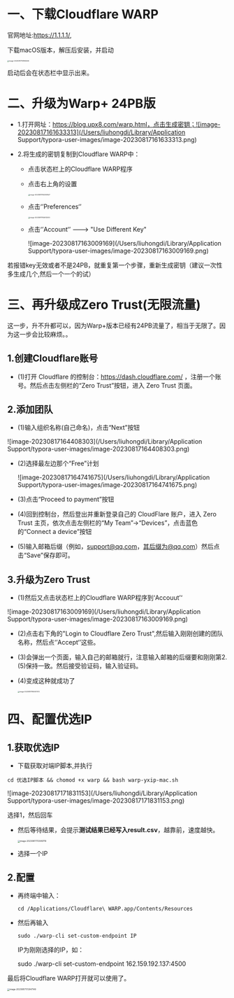 # 一、下载Cloudflare WARP

官网地址:https://1.1.1.1/,

下载macOS版本，解压后安装，并启动

<img src="/Users/liuhongdi/Library/Application Support/typora-user-images/image-20230817161955566.png" alt="image-20230817161955566" style="zoom:25%;" />

启动后会在状态栏中显示出来。

# 二、升级为Warp+ 24PB版

- 1.打开网址：https://blog.upx8.com/warp.html，点击生成密钥；![image-20230817161633313](/Users/liuhongdi/Library/Application Support/typora-user-images/image-20230817161633313.png)

- 2.将生成的密钥复制到Cloudflare WARP中：

  - 点击状态栏上的Cloudflare WARP程序

  - 点击右上角的设置

    <img src="/Users/liuhongdi/Library/Application Support/typora-user-images/image-20230817162359527.png" alt="image-20230817162359527" style="zoom:25%;" />

  - 点击‘’Preferences‘’

    <img src="/Users/liuhongdi/Library/Application Support/typora-user-images/image-20230817162612030.png" alt="image-20230817162612030" style="zoom:25%;" />

  - 点击‘’Account‘’ ---> "Use Different Key"

    ![image-20230817163009169](/Users/liuhongdi/Library/Application Support/typora-user-images/image-20230817163009169.png)

​		若报错key无效或者不是24PB，就重复第一个步骤，重新生成密钥（建议一次性多生成几个,然后一个一个的试）

# 三、再升级成Zero Trust(无限流量)

这一步，升不升都可以，因为Warp+版本已经有24PB流量了，相当于无限了。因为这一步会比较麻烦。。

## 1.创建Cloudflare账号

- (1)打开 Cloudflare 的控制台：https://dash.cloudflare.com/ ，注册一个账号。然后点击左侧栏的“Zero Trust”按钮，进入 Zero Trust 页面。

## 2.添加团队

- (1)输入组织名称(自己命名)，点击“Next”按钮

![image-20230817164408303](/Users/liuhongdi/Library/Application Support/typora-user-images/image-20230817164408303.png)

- (2)选择最左边那个“Free”计划

  ![image-20230817164741675](/Users/liuhongdi/Library/Application Support/typora-user-images/image-20230817164741675.png)

- (3)点击“Proceed to payment”按钮

- (4)回到控制台，然后登出并重新登录自己的 CloudFlare 账户，进入 Zero Trust 主页，依次点击左侧栏的“My Team”→“Devices”，点击蓝色的“Connect a device”按钮

- (5)输入邮箱后缀（例如，support@qq.com，其后缀为@qq.com）然后点击“Save”保存即可。

## 3.升级为Zero Trust

- (1)然后又点击状态栏上的Cloudflare WARP程序到‘Accouut’‘

![image-20230817163009169](/Users/liuhongdi/Library/Application Support/typora-user-images/image-20230817163009169.png)

- (2)点击右下角的"Login to Cloudflare Zero Trust",然后输入刚刚创建的团队名称，然后点‘’Accept‘’这些。

- (3)会弹出一个页面，输入自己的邮箱就行，注意输入邮箱的后缀要和刚刚第2.(5)保持一致。然后接受验证码，输入验证码。

- (4)变成这种就成功了

  <img src="/Users/liuhongdi/Library/Application Support/typora-user-images/image-20230817165937072.png" alt="image-20230817165937072" style="zoom:25%;" />



# 四、配置优选IP

## 1.获取优选IP

- 下载获取对端IP脚本,并执行

```
cd 优选IP脚本 && chomod +x warp && bash warp-yxip-mac.sh
```

![image-20230817171831153](/Users/liuhongdi/Library/Application Support/typora-user-images/image-20230817171831153.png)

选择1，然后回车

- 然后等待结果，会提示**测试结果已经写入result.csv**，越靠前，速度越快。

  <img src="/Users/liuhongdi/Library/Application Support/typora-user-images/image-20230817172049718.png" alt="image-20230817172049718" style="zoom:33%;" />

- 选择一个IP

## 2.配置

- 再终端中输入：

  ```
  cd /Applications/Cloudflare\ WARP.app/Contents/Resources
  ```

  

- 然后再输入

  ```
  sudo ./warp-cli set-custom-endpoint IP
  ```

  IP为刚刚选择的IP，如：

   sudo ./warp-cli set-custom-endpoint 162.159.192.137:4500





最后将Cloudflare WARP打开就可以使用了。

<img src="/Users/liuhongdi/Library/Application Support/typora-user-images/image-20230817172947149.png" alt="image-20230817172947149" style="zoom:33%;" />

